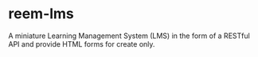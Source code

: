 # reem-lms
 A miniature Learning Management System (LMS) in the form of a RESTful API and provide HTML forms for create only.
